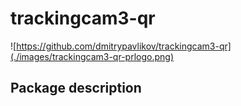 # trackingcam3-qr
![https://github.com/dmitrypavlikov/trackingcam3-qr](./images/trackingcam3-qr-prlogo.png)
## Package description
